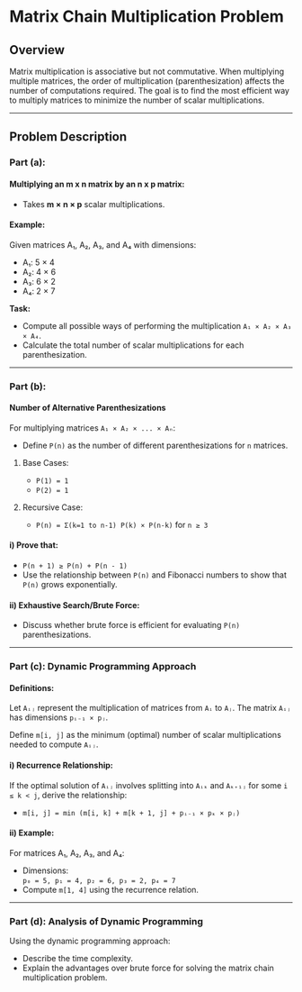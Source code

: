 # Matrix Chain Multiplication Problem

## Overview
Matrix multiplication is associative but not commutative. When multiplying multiple matrices, the order of multiplication (parenthesization) affects the number of computations required. The goal is to find the most efficient way to multiply matrices to minimize the number of scalar multiplications.

---

## Problem Description
### Part (a): 
#### Multiplying an m x n matrix by an n x p matrix:
- Takes **m × n × p** scalar multiplications.

#### Example:
Given matrices A₁, A₂, A₃, and A₄ with dimensions:
- A₁: 5 × 4
- A₂: 4 × 6
- A₃: 6 × 2
- A₄: 2 × 7

**Task:**  
- Compute all possible ways of performing the multiplication `A₁ × A₂ × A₃ × A₄`.
- Calculate the total number of scalar multiplications for each parenthesization.

---

### Part (b): 
#### Number of Alternative Parenthesizations
For multiplying matrices `A₁ × A₂ × ... × Aₙ`:
- Define `P(n)` as the number of different parenthesizations for `n` matrices.

1. Base Cases:
   - `P(1) = 1`
   - `P(2) = 1`

2. Recursive Case:
   - `P(n) = Σ(k=1 to n-1) P(k) × P(n-k)` for `n ≥ 3`

#### i) Prove that:
- `P(n + 1) ≥ P(n) + P(n - 1)`  
- Use the relationship between `P(n)` and Fibonacci numbers to show that `P(n)` grows exponentially.

#### ii) Exhaustive Search/Brute Force:
- Discuss whether brute force is efficient for evaluating `P(n)` parenthesizations.

---

### Part (c): Dynamic Programming Approach
#### Definitions:
Let `Aᵢⱼ` represent the multiplication of matrices from `Aᵢ` to `Aⱼ`. The matrix `Aᵢⱼ` has dimensions `pᵢ₋₁ × pⱼ`.

Define `m[i, j]` as the minimum (optimal) number of scalar multiplications needed to compute `Aᵢⱼ`.

#### i) Recurrence Relationship:
If the optimal solution of `Aᵢⱼ` involves splitting into `Aᵢₖ` and `Aₖ₊₁ⱼ` for some `i ≤ k < j`, derive the relationship:
- `m[i, j] = min (m[i, k] + m[k + 1, j] + pᵢ₋₁ × pₖ × pⱼ)`

#### ii) Example:
For matrices A₁, A₂, A₃, and A₄:
- Dimensions:  
  `p₀ = 5, p₁ = 4, p₂ = 6, p₃ = 2, p₄ = 7`
- Compute `m[1, 4]` using the recurrence relation.

---

### Part (d): Analysis of Dynamic Programming
Using the dynamic programming approach:
- Describe the time complexity.
- Explain the advantages over brute force for solving the matrix chain multiplication problem.
